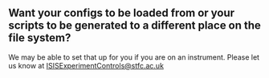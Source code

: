 ## Want your configs to be loaded from or your scripts to be generated to a different place on the file system?

We may be able to set that up for you if you are on an instrument. Please let us know at ISISExperimentControls@stfc.ac.uk
